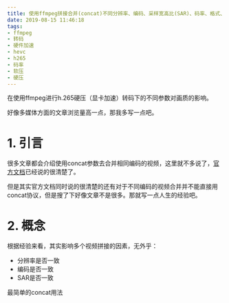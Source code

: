 ```yaml
---
title: 使用ffmpeg拼接合并(concat)不同分辨率、编码、采样宽高比(SAR)、码率、格式、容器的视频
date: 2019-08-15 11:46:18
tags:
- ffmpeg
- 转码
- 硬件加速
- hevc
- h265
- 码率
- 软压
- 硬压
---
```

在使用ffmpeg进行h.265硬压（显卡加速）转码下的不同参数对画质的影响。
<!-- more -->
好像多媒体方面的文章浏览量高一点，那我多写一点吧。

# 1. 引言

很多文章都会介绍使用concat参数去合并相同编码的视频，这里就不多说了，[官方文档](https://trac.ffmpeg.org/wiki/Concatenate)已经说的很清楚了。

但是其实官方文档同时说的很清楚的还有对于不同编码的视频合并并不能直接用concat协议，但是搜了下好像文章不是很多。那就写一点人生的经验吧。

# 2. 概念

根据经验来看，其实影响多个视频拼接的因素，无外乎：

 - 分辨率是否一致
 - 编码是否一致
 - SAR是否一致

最简单的concat用法
```
